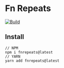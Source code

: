 # Fn Repeats
[![Build](https://github.com/corlogix/knock/actions/workflows/build.yml/badge.svg?branch=main)](https://github.com/corlogix/knock/actions/workflows/build.yml)

## Install
```
// NPM
npm i fnrepeats@latest
// YARN
yarn add fnrepeats@latest
```